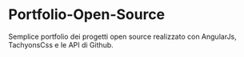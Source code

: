 # Portfolio-Open-Source
Semplice portfolio dei progetti open source realizzato con AngularJs, TachyonsCss e le API di Github.
